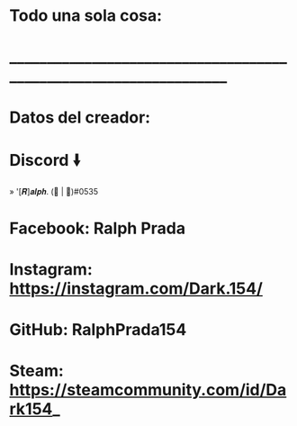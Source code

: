# Todo una sola cosa:
#
#
#
# __________________________________________________________________
#
# Datos del creador:
#
 # Discord 🠛 
 » '[𝑹]𝒂𝒍𝒑𝒉. (🔪 | 👻)#0535
 #
 # Facebook: Ralph Prada
 #
 # Instagram: https://instagram.com/Dark.154/
 #
 # GitHub: RalphPrada154
 #
 # Steam: https://steamcommunity.com/id/Dark154_
 
